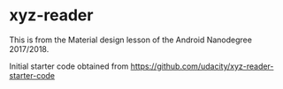 # xyz-reader

This is from the Material design lesson of the Android Nanodegree 2017/2018.

Initial starter code obtained from https://github.com/udacity/xyz-reader-starter-code